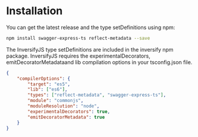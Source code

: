# Installation

You can get the latest release and the type setDefinitions using npm:

```sh
npm install swagger-express-ts reflect-metadata --save
```

The InversifyJS type setDefinitions are included in the inversify npm package.
InversifyJS requires the experimentalDecorators, emitDecoratorMetadataand lib compilation options in your tsconfig.json file.

```json
{
    "compilerOptions": {
        "target": "es5",
        "lib": ["es6"],
        "types": ["reflect-metadata", "swagger-express-ts"],
        "module": "commonjs",
        "moduleResolution": "node",
        "experimentalDecorators": true,
        "emitDecoratorMetadata": true
    }
}
```
